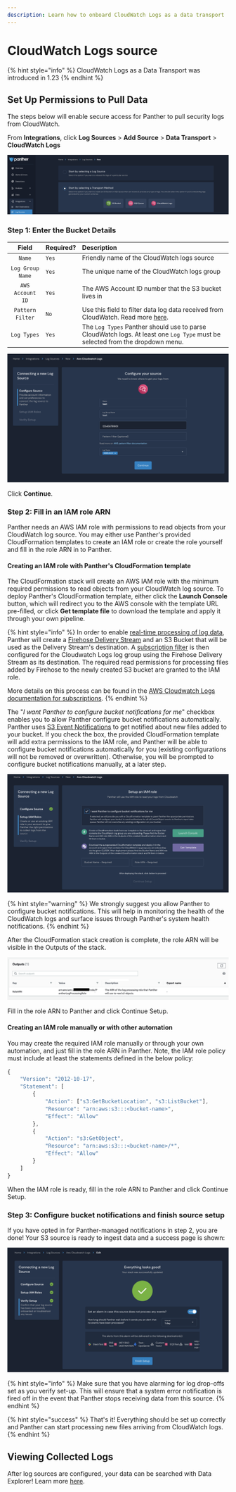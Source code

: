 ```yaml
---
description: Learn how to onboard CloudWatch Logs as a data transport
---
```


# CloudWatch Logs source

{% hint style="info" %}
CloudWatch Logs as a Data Transport was introduced in 1.23
{% endhint %}

## Set Up Permissions to Pull Data

The steps below will enable secure access for Panther to pull security logs from CloudWatch.

From **Integrations**, click **Log Sources** &gt; **Add Source** &gt; **Data Transport** &gt; **CloudWatch Logs**

![](../../.gitbook/assets/image%20%2830%29.png)

### Step 1: Enter the Bucket Details

| Field | Required? | Description |
| :---: | :--- | :--- |
| `Name` | `Yes` | Friendly name of the CloudWatch logs source |
| `Log Group Name` | `Yes` | The unique name of the CloudWatch logs group |
| `AWS Account ID` | `Yes` | The AWS Account ID number that the S3 bucket lives in |
| `Pattern Filter` | `No` | Use this field to filter data log data received from CloudWatch. Read more [here](https://docs.aws.amazon.com/AmazonCloudWatch/latest/logs/FilterAndPatternSyntax.html). |
| `Log Types` | `Yes` | The `Log Types` Panther should use to parse CloudWatch logs. At least one `Log Type` must be selected from the dropdown menu.  |

![](../../.gitbook/assets/image%20%2828%29.png)

Click **Continue**.

### Step 2: Fill in an IAM role ARN

Panther needs an AWS IAM role with permissions to read objects from your CloudWatch log source. You may either use Panther's provided CloudFormation templates to create an IAM role or create the role yourself and fill in the role ARN in to Panther.

#### Creating an IAM role with Panther's CloudFormation template

The CloudFormation stack will create an AWS IAM role with the minimum required permissions to read objects from your CloudWatch log source. To deploy Panther's CloudFormation template, either click the **Launch Console** button, which will redirect you to the AWS console with the template URL pre-filled, or click **Get template file** to download the template and apply it through your own pipeline.

{% hint style="info" %}
In order to enable [real-time processing of log data](https://docs.aws.amazon.com/AmazonCloudWatch/latest/logs/Subscriptions.html), Panther will create a [Firehose Delivery Stream](https://aws.amazon.com/kinesis/data-firehose) and an S3 Bucket that will be used as the Delivery Stream's destination. A [subscription filter](https://docs.aws.amazon.com/AmazonCloudWatch/latest/logs/CreateSubscriptionFilterFirehose.html) is then configured for the Cloudwatch Logs log group using the Firehose Delivery Stream as its destination. The required read permissions for processing files added by Firehose to the newly created S3 bucket are granted to the IAM role.

More details on this process can be found in the [AWS Cloudwatch Logs documentation for subscriptions](https://docs.aws.amazon.com/AmazonCloudWatch/latest/logs/CrossAccountSubscriptions-Firehose.html).
{% endhint %}



The "_I want Panther to configure bucket notifications for me_" checkbox enables you to allow Panther configure bucket notifications automatically. Panther uses [S3 Event Notifications](https://docs.aws.amazon.com/AmazonS3/latest/userguide/NotificationHowTo.html) to get notified about new files added to your bucket. If you check the box, the provided CloudFormation template will add extra permissions to the IAM role, and Panther will be able to configure bucket notifications automatically for you \(existing configurations will not be removed or overwritten\). Otherwise, you will be prompted to configure bucket notifications manually, at a later step.

![](../../.gitbook/assets/image%20%2829%29.png)

{% hint style="warning" %}
We strongly suggest you allow Panther to configure bucket notifications. This will help in monitoring the health of the CloudWatch logs and surface issues through Panther's system health notifications.
{% endhint %}

After the CloudFormation stack creation is complete, the role ARN will be visible in the Outputs of the stack.

![](../../.gitbook/assets/cfn-outputs.png)

Fill in the role ARN to Panther and click Continue Setup.

#### Creating an IAM role manually or with other automation

You may create the required IAM role manually or through your own automation, and just fill in the role ARN in Panther. Note, the IAM role policy must include at least the statements defined in the below policy:

```javascript
{
    "Version": "2012-10-17",
    "Statement": [
        {
            "Action": ["s3:GetBucketLocation", "s3:ListBucket"],
            "Resource": "arn:aws:s3:::<bucket-name>",
            "Effect": "Allow"
        },
        {
            "Action": "s3:GetObject",
            "Resource": "arn:aws:s3:::<bucket-name>/*",
            "Effect": "Allow"
        }
    ]
}
```

When the IAM role is ready, fill in the role ARN to Panther and click Continue Setup.

### Step 3: Configure bucket notifications and finish source setup

If you have opted in for Panther-managed notifications in step 2, you are done! Your S3 source is ready to ingest data and a success page is shown:

![](../../.gitbook/assets/image%20%2827%29.png)

{% hint style="info" %}
Make sure that you have alarming for log drop-offs set as you verify set-up. This will ensure that a system error notification is fired off in the event that Panther stops receiving data from this source.
{% endhint %}

{% hint style="success" %}
That's it! Everything should be set up correctly and Panther can start processing new files arriving from CloudWatch logs.
{% endhint %}

## Viewing Collected Logs

After log sources are configured, your data can be searched with Data Explorer! Learn more [here](https://app.gitbook.com/@panther-labs/s/documentation/~/drafts/-Mjpl055436mGBJXxM_u/data-analytics/data-explorer).

